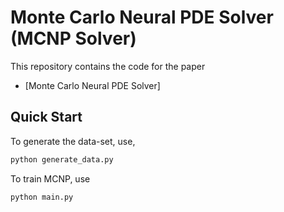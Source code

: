 # Monte Carlo Neural PDE Solver (MCNP Solver)

This repository contains the code for the paper
- [Monte Carlo Neural PDE Solver]

## Quick Start

To generate the data-set, use, 
```bash
python generate_data.py
```
To train MCNP, use
```bash
python main.py
```
